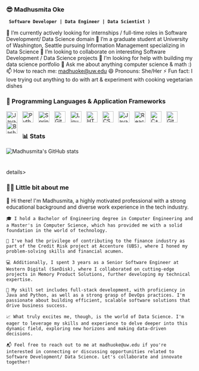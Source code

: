 ### 😎 Madhusmita Oke

**` Software Developer | Data Engineer | Data Scientist )`**

🔭 I’m currently actively looking for internships / full-time roles in Software Development/ Data Science domain
🌱 I’m a graduate student at University of Washington, Seattle pursuing Information Management specializing in Data Science
👯 I’m looking to collaborate on interesting Software Development / Data Science projects 
🤔 I’m looking for help with building my data science portfolio 
💬 Ask me about anything computer science & math :) 
📫 How to reach me: madhuoke@uw.edu
😄 Pronouns: She/Her
⚡  Fun fact: I love trying out anything to do with art & experiment with cooking vegetarian dishes 

### 🧰 Programming Languages & Application Frameworks

<img align="left" alt="Java" width="30px" style="padding-right:10px;" src="https://cdn.jsdelivr.net/gh/devicons/devicon/icons/java/java-original.svg"/>
<img align="left" alt="Python" width="30px" style="padding-right:10px;" src="https://cdn.jsdelivr.net/gh/devicons/devicon/icons/python/python-plain.svg" />
<img align="left" alt="Spring" width="30px" style="padding-right:10px;" src="https://cdn.jsdelivr.net/gh/devicons/devicon/icons/spring/spring-original.svg" />
<img align="left" alt="Git" width="30px" style="padding-right:10px;" src="https://cdn.jsdelivr.net/gh/devicons/devicon/icons/git/git-original.svg" />
<img align="left" alt="Linux" width="30px" style="padding-right:10px;" src="https://cdn.jsdelivr.net/gh/devicons/devicon/icons/linux/linux-original.svg" />
<img align="left" alt="HTML" width="30px" style="padding-right:10px;" src="https://cdn.jsdelivr.net/gh/devicons/devicon/icons/html5/html5-plain.svg" />
<img align="left" alt="CSS" width="30px" style="padding-right:10px;" src="https://cdn.jsdelivr.net/gh/devicons/devicon/icons/css3/css3-plain.svg" />
<img align="left" alt="JavaScript" width="30px" style="padding-right:10px;" src="https://cdn.jsdelivr.net/gh/devicons/devicon/icons/javascript/javascript-plain.svg" />
<img align="left" alt="React" width="30px" style="padding-right:10px;" src="https://cdn.jsdelivr.net/gh/devicons/devicon/icons/react/react-original.svg" />
<img align="left" alt="C++" width="30px" style="padding-right:10px;" src="https://cdn.jsdelivr.net/gh/devicons/devicon/icons/cplusplus/cplusplus-line.svg" />
<img align="left" alt="GitHub" width="30px" style="padding-right:10px;" src="https://cdn.jsdelivr.net/gh/devicons/devicon/icons/github/github-original.svg" />
<img align="left" alt="Bash" width="30px" style="padding-right:10px;" src="https://cdn.jsdelivr.net/gh/devicons/devicon/icons/bash/bash-original.svg" />
<br />

#

#

### 📊 Stats

![Madhusmita's GitHub stats](https://github-readme-stats.vercel.app/api?username=madhusmita0309&show_icons=true&theme=gruvbox)

<!-- ![GitHub Streak](https://streak-stats.demolab.com?user=madhusmita0309&theme=gruvbox&border_radius=4.5) -->

#

details>
 <summary><h3>👨‍💻 Little bit about me</h3></summary>
	👋 Hi there! I'm Madhusmita, a highly motivated professional with a strong educational background and diverse work experience in the tech industry.

	🎓 I hold a Bachelor of Engineering degree in Computer Engineering and a Master's in Computer Science, which has provided me with a solid foundation in the world of technology.

	💼 I've had the privilege of contributing to the finance industry as part of the Credit Risk project at Accenture (UBS), where I honed my problem-solving skills and financial acumen.

	💻 Additionally, I spent 3 years as a Senior Software Engineer at Western Digital (SanDisk), where I collaborated on cutting-edge projects in Memory Product Solutions, further developing my technical expertise.

	🚀 My skill set includes full-stack development, with proficiency in Java and Python, as well as a strong grasp of DevOps practices. I'm passionate about building efficient, scalable software solutions that drive business success.

	📈 What truly excites me, though, is the world of Data Science. I'm eager to leverage my skills and experience to delve deeper into this dynamic field, exploring new horizons and making data-driven decisions.

	📬 Feel free to reach out to me at madhuoke@uw.edu if you're interested in connecting or discussing opportunities related to Software Development/ Data Science. Let's collaborate and innovate together!


